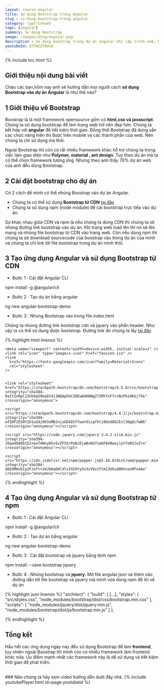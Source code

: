```yaml
---
layout: course-angular
title: Sử dụng Bootstrap trong Angular  
slug : su-dung-bootstrap-trong-angular
category: laptrinhweb
tags: [angular]
summery: Sử dụng Bootstrap   
image: /images/blog/angular.png
description : Sử dụng boostrap trong dự án angular khi lập trình web. Hướng dẫn cài đặt bootstrap vào dự án Angular. Hướng dẫn cách tạo một ứng dụng Angular và nhúng Bootstrap vào dự án. Trình bày về cách thao tác để tạo ứng dụng Angular và sử dụng Bootstrap từ CDN và từ npm/
youtubeId: 977WIZTAUv8
---
```


{% include toc.html %}

## **Giới thiệu nội dung bài viết**

Chào các bạn,hôm nay anh sẽ hướng dẫn mọi người cách <b>sử dụng Bootstrap vào dự án Angular</b> là như thế nào?

## **1 Giới thiệu về Bootstrap**

Boostrap là là một framework opensource gồm có <b>html,css và javascript</b>. Chúng ta sử dụng bootstrap để làm trang web trở nên đẹp hơn. Chúng ta kết hợp với <b>angular</b> để tiết kiệm thời gian. Đồng thời Bootstrap đã dựng sẳn các chức năng hiển thị được trên mobile và các thành phần của web. Nên chúng ta chỉ sử dụng mà thôi.

Ngoài Bootstrap thì còn có rất nhiều framework khác hỗ trợ chúng ta trong việc làm giao diện như <b>Polymer, material , ant design</b>. Tuỳ theo dự án mà ta có thể chọn framework tương ứng. Nhưng theo anh thấy 70% dự án web của anh đều dùng Bootstrap.

## **2 Cài đặt bootstrap cho dự án**

Có 2 cách để mình có thể nhúng Boostrap vào dự án Angular.

- Chúng ta có thể sử dụng <b>Bootstrap từ CDN</b> [tại đây](https://www.bootstrapcdn.com/)
- Chúng ta sử dụng npm (node module) để cài bootstrap trực tiếp vào dự án.

Sự khác nhau giữa CDN và npm là nếu chúng ta dùng CDN thì chúng ta sẽ nhúng đường link bootstrap vào dự án. Khi trang web load lên thì nó sẽ lên mạng và nhúng file bootstrap từ CDN vào trang web. Còn nếu dùng npm thì chúng ta sẽ download sourcecode của boostrap vào trong dự án của mình và chúng ta chỉ link tới file bootstrap trong dự án mình thôi.

## **3 Tạo ứng dụng Angular và sử dụng Bootstrap từ CDN**

- Bước 1 : Cài đặt Angular CLI

npm install -g @angular/cli

- Bước 2 : Tạo dự án bằng angular

ng new angular-bootstrap-demo

- Bước 3 : Nhúng Bootstrap vào trong file index.html 

Chúng ta nhúng đường link bootstrap cdn và jquery vào phần header. Như vậy ta có thể sử dụng được bootstrap.
Đường link đó chúng ta lấy  [tại đây ](https://www.bootstrapcdn.com/)

{% highlight html linenos %}
<!DOCTYPE html>
<html lang="en">
  <head>
    <meta charset="utf-8" />
    <title>Angular Getting Started</title>
    <base href="/" />

    <meta name="viewport" content="width=device-width, initial-scale=1" />
    <link rel="icon" type="image/x-icon" href="favicon.ico" />
    <link
      href="https://fonts.googleapis.com/icon?family=Material+Icons"
      rel="stylesheet"
    />
    

    <link rel="stylesheet" href="https://stackpath.bootstrapcdn.com/bootstrap/4.5.0/css/bootstrap.min.css" integrity="sha384-9aIt2nRpC12Uk9gS9baDl411NQApFmC26EwAOH8WgZl5MYYxFfc+NcPb1dKGj7Sk" crossorigin="anonymous">
	
	<script src="https://stackpath.bootstrapcdn.com/bootstrap/4.4.1/js/bootstrap.min.js" integrity="sha384-wfSDF2E50Y2D1uUdj0O3uMBJnjuUD4Ih7YwaYd1iqfktj0Uod8GCExl3Og8ifwB6" crossorigin="anonymous"></script>
	
	<script src="https://code.jquery.com/jquery-3.4.1.slim.min.js" 
	integrity="sha384-J6qa4849blE2+poT4WnyKhv5vZF5SrPo0iEjwBvKU7imGFAV0wwj1yYfoRSJoZ+n" crossorigin="anonymous"></script>
	
	<script src="https://cdn.jsdelivr.net/npm/popper.js@1.16.0/dist/umd/popper.min.js" integrity="sha384-Q6E9RHvbIyZFJoft+2mJbHaEWldlvI9IOYy5n3zV9zzTtmI3UksdQRVvoxMfooAo" crossorigin="anonymous"></script>

  </head>
  <body>
    <app-root></app-root>
  </body>
</html>
{% endhighlight %}

## **4 Tạo ứng dụng Angular và sử dụng Bootstrap từ npm**

- Bước 1 : Cài đặt Angular CLI

npm install -g @angular/cli

- Bước 2 : Tạo dự án bằng angular

ng new angular-bootstrap-demo

- Bước 3 : Cài đặt bootstrap và jquery bằng lệnh npm

npm install --save bootstrap jquery

- Bước 4 : Nhúng bootstrap và <b>jquery</b>. Mở file angular.json và thêm vào đường dẫn tới file bootstrap và jquery mà mình vừa dùng npm để lôi về dự án

{% highlight json linenos %}
"architect": {
  "build": {
    [...], 
    "styles": [
      "src/styles.css", 
        "node_modules/bootstrap/dist/css/bootstrap.min.css"
      ],
      "scripts": [
        "node_modules/jquery/dist/jquery.min.js",
        "node_modules/bootstrap/dist/js/bootstrap.min.js"
      ]
    },

{% endhighlight %}

## **Tổng kết**

Hầu hết các ứng dụng ngày nay đều sử dụng Bootstrap để làm <b>frontend</b>, tuy nhiên ngoài Boostrap thì mình còn có nhiều framework làm frontend khác nữa. Ưu điểm mạnh nhất các framework này là dể sử dụng và tiết kiệm thời gian để phát triển.


<br>
### Nào chúng ta hãy xem video hướng dẫn dưới đây nhé.
{% include youtubePlayer.html id=page.youtubeId %}
